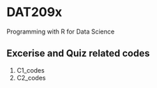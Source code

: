 # DAT209x
Programming with R for Data Science

## Excerise and Quiz related codes
1. C1_codes
2. C2_codes